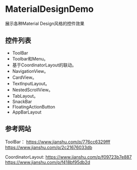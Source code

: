 # MaterialDesignDemo
展示各种Material Design风格的控件效果

## 控件列表
- ToolBar
- Toolbar和Menu。
- 基于CoordinatorLayout的联动。
- NavigationView。
- CardView。
- TextInputLayout。
- NestedScrollView。
- TabLayout。
- SnackBar
- FloatingActionButton
- AppBarLayout

## 参考网站
ToolBar：
https://www.jianshu.com/p/776cc6329fff
https://www.jianshu.com/p/2c21676033db

CoordinatorLayout:
https://www.jianshu.com/p/f09723b7e887
https://www.jianshu.com/p/f418bf95db2d